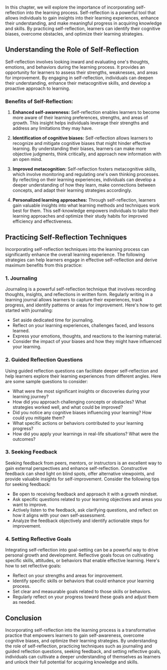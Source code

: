 
In this chapter, we will explore the importance of incorporating self-reflection into the learning process. Self-reflection is a powerful tool that allows individuals to gain insights into their learning experiences, enhance their understanding, and make meaningful progress in acquiring knowledge and skills. By practicing self-reflection, learners can identify their cognitive biases, overcome obstacles, and optimize their learning strategies.

Understanding the Role of Self-Reflection
-----------------------------------------

Self-reflection involves looking inward and evaluating one's thoughts, emotions, and behaviors during the learning process. It provides an opportunity for learners to assess their strengths, weaknesses, and areas for improvement. By engaging in self-reflection, individuals can deepen their understanding, enhance their metacognitive skills, and develop a proactive approach to learning.

### Benefits of Self-Reflection:

1. **Enhanced self-awareness:** Self-reflection enables learners to become more aware of their learning preferences, strengths, and areas of growth. This insight helps individuals leverage their strengths and address any limitations they may have.

2. **Identification of cognitive biases:** Self-reflection allows learners to recognize and mitigate cognitive biases that might hinder effective learning. By understanding their biases, learners can make more objective judgments, think critically, and approach new information with an open mind.

3. **Improved metacognition:** Self-reflection fosters metacognitive skills, which involve monitoring and regulating one's own thinking processes. By reflecting on their learning experiences, individuals can develop a deeper understanding of how they learn, make connections between concepts, and adapt their learning strategies accordingly.

4. **Personalized learning approaches:** Through self-reflection, learners gain valuable insights into what learning methods and techniques work best for them. This self-knowledge empowers individuals to tailor their learning approaches and optimize their study habits for improved efficiency and effectiveness.

Practicing Self-Reflection Techniques
-------------------------------------

Incorporating self-reflection techniques into the learning process can significantly enhance the overall learning experience. The following strategies can help learners engage in effective self-reflection and derive maximum benefits from this practice:

### 1. Journaling

Journaling is a powerful self-reflection technique that involves recording thoughts, insights, and reflections in written form. Regularly writing in a learning journal allows learners to capture their experiences, track progress, and identify patterns or areas for improvement. Here's how to get started with journaling:

* Set aside dedicated time for journaling.
* Reflect on your learning experiences, challenges faced, and lessons learned.
* Express your emotions, thoughts, and reactions to the learning material.
* Consider the impact of your biases and how they might have influenced your learning.

### 2. Guided Reflection Questions

Using guided reflection questions can facilitate deeper self-reflection and help learners explore their learning experiences from different angles. Here are some sample questions to consider:

* What were the most significant insights or discoveries during your learning journey?
* How did you approach challenging concepts or obstacles? What strategies worked well, and what could be improved?
* Did you notice any cognitive biases influencing your learning? How could you mitigate them?
* What specific actions or behaviors contributed to your learning progress?
* How did you apply your learnings in real-life situations? What were the outcomes?

### 3. Seeking Feedback

Seeking feedback from peers, mentors, or instructors is an excellent way to gain external perspectives and enhance self-reflection. Constructive feedback can shed light on blind spots, offer alternative viewpoints, and provide valuable insights for self-improvement. Consider the following tips for seeking feedback:

* Be open to receiving feedback and approach it with a growth mindset.
* Ask specific questions related to your learning objectives and areas you want to improve.
* Actively listen to the feedback, ask clarifying questions, and reflect on how it aligns with your own self-assessment.
* Analyze the feedback objectively and identify actionable steps for improvement.

### 4. Setting Reflective Goals

Integrating self-reflection into goal-setting can be a powerful way to drive personal growth and development. Reflective goals focus on cultivating specific skills, attitudes, or behaviors that enable effective learning. Here's how to set reflective goals:

* Reflect on your strengths and areas for improvement.
* Identify specific skills or behaviors that could enhance your learning process.
* Set clear and measurable goals related to those skills or behaviors.
* Regularly reflect on your progress toward these goals and adjust them as needed.

Conclusion
----------

Incorporating self-reflection into the learning process is a transformative practice that empowers learners to gain self-awareness, overcome cognitive biases, and optimize their learning strategies. By understanding the role of self-reflection, practicing techniques such as journaling and guided reflection questions, seeking feedback, and setting reflective goals, individuals can cultivate a deeper understanding of themselves as learners and unlock their full potential for acquiring knowledge and skills.

